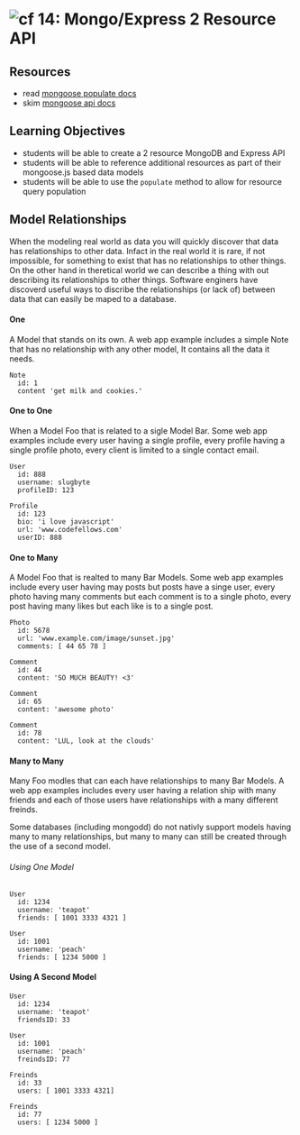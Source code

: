 ![cf](http://i.imgur.com/7v5ASc8.png) 14: Mongo/Express 2 Resource API
===

## Resources
* read [mongoose populate docs](http://mongoosejs.com/docs/populate.html)
* skim [mongoose api docs](http://mongoosejs.com/docs/api.html)

## Learning Objectives
* students will be able to create a 2 resource MongoDB and Express API
* students will be able to reference additional resources as part of their mongoose.js based data models
* students will be able to use the `populate` method to allow for resource query population

## Model Relationships
When the modeling real world as data you will quickly discover that data has relationships to other data. Infact in the real world it is rare, if not impossible, for something to exist that has no relationships to other things. On the other hand in theretical world we can describe a thing with out describing its relationships to other things. Software enginers have discoverd useful ways to discribe the relationships (or lack of) between data that can easily be maped to a database. 

#### One 
A Model that stands on its own. A web app example includes a simple Note that has no relationship with any other model, It contains all the data it needs.

```
Note
  id: 1
  content 'get milk and cookies.'
```

#### One to One
When a Model Foo that is related to a sigle Model Bar. Some web app examples include every user having a single profile, every profile having a single profile photo, every client is limited to a single contact email. 

```
User 
  id: 888
  username: slugbyte
  profileID: 123

Profile 
  id: 123
  bio: 'i love javascript'
  url: 'www.codefellows.com'
  userID: 888
```

#### One to Many
A Model Foo that is realted to many Bar Models. Some web app examples include every user having may posts but posts have a singe user, every photo having many comments but each comment is to a single photo, every post having many likes but each like is to a single post.

```
Photo
  id: 5678
  url: 'www.example.com/image/sunset.jpg'
  comments: [ 44 65 78 ]

Comment
  id: 44
  content: 'SO MUCH BEAUTY! <3'

Comment
  id: 65
  content: 'awesome photo'
  
Comment
  id: 78
  content: 'LUL, look at the clouds'
```
  
  
#### Many to Many
Many Foo modles that can each have relationships to many Bar Models. A web app examples includes every user having a relation ship with many friends and each of those users have relationships with a many different freinds. 

Some databases (including mongodd) do not nativly support models having many to many relationships, but many to many can still be created through the use of a second model.

###### Using One Model
```
User 
  id: 1234
  username: 'teapot'
  friends: [ 1001 3333 4321 ]

User 
  id: 1001
  username: 'peach'
  friends: [ 1234 5000 ]
```

#### Using A Second Model
```
User 
  id: 1234
  username: 'teapot'
  friendsID: 33

User 
  id: 1001
  username: 'peach'
  freindsID: 77
  
Freinds
  id: 33
  users: [ 1001 3333 4321]

Freinds
  id: 77
  users: [ 1234 5000 ]
```
